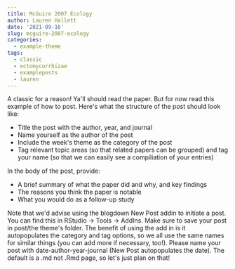 ```yaml
---
title: McGuire 2007 Ecology
author: Lauren Hallett
date: '2021-09-16'
slug: mcguire-2007-ecology
categories:
  - example-theme
tags:
  - classic
  - ectomycorrhizae
  - exampleposts
  - lauren
---
```


A classic for a reason! Ya'll should read the paper. But for now read this example of how to post. Here's what the structure of the post should look like:

- Title the post with the author, year, and journal
- Name yourself as the author of the post
- Include the week's theme as the category of the post
- Tag relevant topic areas (so that related papers can be grouped) and tag your name (so that we can easily see a compiliation of your entries)  

In the body of the post, provide: 

- A brief summary of what the paper did and why, and key findings
- The reasons you think the paper is notable
- What you would do as a follow-up study

Note that we'd advise using the blogdown New Post addin to initiate a post. You can find this in RStudio -> Tools -> AddIns. Make sure to save your post in post/the theme's folder. The benefit of using the add in is it autopopulates the category and tag options, so we all use the same names for similar things (you can add more if necessary, too!). Please name your post with date-author-year-journal (New Post autopopulates the date). The default is a .md not .Rmd page, so let's just plan on that!

